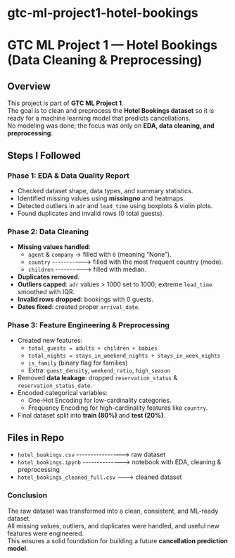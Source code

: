 # gtc-ml-project1-hotel-bookings
# GTC ML Project 1 — Hotel Bookings (Data Cleaning & Preprocessing)

## Overview
This project is part of **GTC ML Project 1**.  
The goal is to clean and preprocess the **Hotel Bookings dataset** so it is ready for a machine learning model that predicts cancellations.  
No modeling was done; the focus was only on **EDA, data cleaning, and preprocessing**.

## Steps I Followed

### Phase 1: EDA & Data Quality Report
- Checked dataset shape, data types, and summary statistics.
- Identified missing values using **missingno** and heatmaps.
- Detected outliers in `adr` and `lead_time` using boxplots & violin plots.
- Found duplicates and invalid rows (0 total guests).

### Phase 2: Data Cleaning
- **Missing values handled**:
  - `agent` & `company` -> filled with `0` (meaning “None”).
  - `country` -----------> filled with the most frequent country (mode).
  - `children` ----------> filled with median.
- **Duplicates removed**.
- **Outliers capped**: `adr` values > 1000 set to 1000; extreme `lead_time` smoothed with IQR.
- **Invalid rows dropped**: bookings with 0 guests.
- **Dates fixed**: created proper `arrival_date`.

### Phase 3: Feature Engineering & Preprocessing
- Created new features:
  - `total_guests = adults + children + babies`
  - `total_nights = stays_in_weekend_nights + stays_in_week_nights`
  - `is_family` (binary flag for families)
  - Extra: `guest_density`, `weekend_ratio`, `high_season`
- Removed **data leakage**: dropped `reservation_status` & `reservation_status_date`.
- Encoded categorical variables:
  - One-Hot Encoding for low-cardinality categories.
  - Frequency Encoding for high-cardinality features like `country`.
- Final dataset split into **train (80%)** and **test (20%)**.

## Files in Repo
- `hotel_bookings.csv` ----------------> raw dataset  
- `hotel_bookings.ipynb` --------------> notebook with EDA, cleaning & preprocessing  
- `hotel_bookings_cleaned_full.csv` ---> cleaned dataset  

### Conclusion
The raw dataset was transformed into a clean, consistent, and ML-ready dataset.  
All missing values, outliers, and duplicates were handled, and useful new features were engineered.  
This ensures a solid foundation for building a future **cancellation prediction model**.
